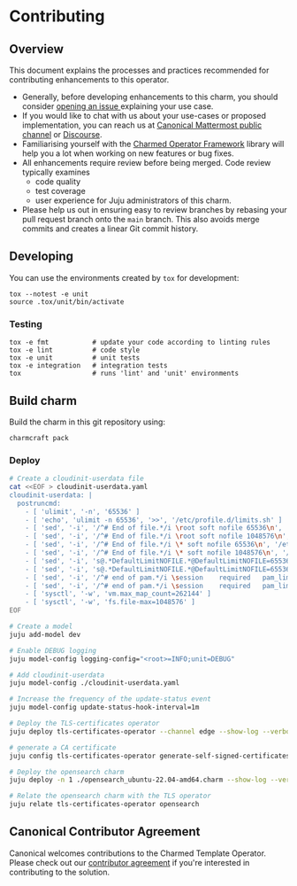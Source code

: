 # Contributing

## Overview

This document explains the processes and practices recommended for contributing enhancements to
this operator.

<!-- TEMPLATE-TODO: Update the URL for issue creation -->

- Generally, before developing enhancements to this charm, you should consider [opening an issue
  ](https://github.com/canonical/operator-template/issues) explaining your use case.
- If you would like to chat with us about your use-cases or proposed implementation, you can reach
  us at [Canonical Mattermost public channel](https://chat.charmhub.io/charmhub/channels/charm-dev)
  or [Discourse](https://discourse.charmhub.io/).
- Familiarising yourself with the [Charmed Operator Framework](https://juju.is/docs/sdk) library
  will help you a lot when working on new features or bug fixes.
- All enhancements require review before being merged. Code review typically examines
  - code quality
  - test coverage
  - user experience for Juju administrators of this charm.
- Please help us out in ensuring easy to review branches by rebasing your pull request branch onto
  the `main` branch. This also avoids merge commits and creates a linear Git commit history.

## Developing

You can use the environments created by `tox` for development:

```shell
tox --notest -e unit
source .tox/unit/bin/activate
```

### Testing

```shell
tox -e fmt           # update your code according to linting rules
tox -e lint          # code style
tox -e unit          # unit tests
tox -e integration   # integration tests
tox                  # runs 'lint' and 'unit' environments
```

## Build charm

Build the charm in this git repository using:

```shell
charmcraft pack
```

### Deploy

<!-- TEMPLATE-TODO: Update the deploy command for name of charm-->

```bash
# Create a cloudinit-userdata file
cat <<EOF > cloudinit-userdata.yaml
cloudinit-userdata: |
  postruncmd:
    - [ 'ulimit', '-n', '65536' ]
    - [ 'echo', 'ulimit -n 65536', '>>', '/etc/profile.d/limits.sh' ]
    - [ 'sed', '-i', '/^# End of file.*/i \root soft nofile 65536\n', '/etc/security/limits.conf' ]
    - [ 'sed', '-i', '/^# End of file.*/i \root soft nofile 1048576\n', '/etc/security/limits.conf' ]
    - [ 'sed', '-i', '/^# End of file.*/i \* soft nofile 65536\n', '/etc/security/limits.conf' ]
    - [ 'sed', '-i', '/^# End of file.*/i \* soft nofile 1048576\n', '/etc/security/limits.conf' ]
    - [ 'sed', '-i', 's@.*DefaultLimitNOFILE.*@DefaultLimitNOFILE=65536:1048576@', '/etc/systemd/system.conf' ]
    - [ 'sed', '-i', 's@.*DefaultLimitNOFILE.*@DefaultLimitNOFILE=65536:1048576@', '/etc/systemd/user.conf' ]
    - [ 'sed', '-i', '/^# end of pam.*/i \session    required   pam_limits.so\n', '/etc/pam.d/common-session' ]
    - [ 'sed', '-i', '/^# end of pam.*/i \session    required   pam_limits.so\n', '/etc/pam.d/common-session-noninteractive' ]
    - [ 'sysctl', '-w', 'vm.max_map_count=262144' ]
    - [ 'sysctl', '-w', 'fs.file-max=1048576' ]
EOF

# Create a model
juju add-model dev

# Enable DEBUG logging
juju model-config logging-config="<root>=INFO;unit=DEBUG"

# Add cloudinit-userdata
juju model-config ./cloudinit-userdata.yaml

# Increase the frequency of the update-status event
juju model-config update-status-hook-interval=1m

# Deploy the TLS-certificates operator
juju deploy tls-certificates-operator --channel edge --show-log --verbose

# generate a CA certificate
juju config tls-certificates-operator generate-self-signed-certificates=true ca-common-name="CN_CA"

# Deploy the opensearch charm
juju deploy -n 1 ./opensearch_ubuntu-22.04-amd64.charm --show-log --verbose

# Relate the opensearch charm with the TLS operator
juju relate tls-certificates-operator opensearch
```

## Canonical Contributor Agreement

<!-- TEMPLATE-TODO: Update the description with the name of charm-->

Canonical welcomes contributions to the Charmed Template Operator. Please check out our [contributor agreement](https://ubuntu.com/legal/contributors) if you're interested in contributing to the solution.
